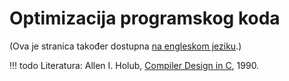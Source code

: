 # Optimizacija programskog koda

(Ova je stranica također dostupna [na engleskom jeziku](../../../en/teaching/courses/CO.md).)

!!! todo
    Literatura: Allen I. Holub, [Compiler Design in C](https://holub.com/compiler/), 1990.
